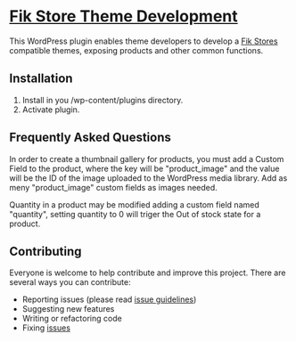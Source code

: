 # [Fik Store Theme Development](http://fikstores.com/)
This WordPress plugin enables theme developers to develop a [Fik Stores](http://fikstores.com/) compatible themes, exposing products and other common functions.

## Installation

1. Install in you /wp-content/plugins directory.
2. Activate plugin.

## Frequently Asked Questions
In order to create a thumbnail gallery for products, you must add a Custom Field to the product, where the key will be "product_image" and the value will be the ID of the image uploaded to the WordPress media library. Add as meny "product_image" custom fields as images needed.

Quantity in a product may be modified adding a custom field named "quantity", setting quantity to 0 will triger the Out of stock state for a product.

## Contributing

Everyone is welcome to help contribute and improve this project. There are several ways you can contribute:

* Reporting issues (please read [issue guidelines](https://github.com/necolas/issue-guidelines))
* Suggesting new features
* Writing or refactoring code
* Fixing [issues](https://github.com/fikinitiative/fik-dev/issues)

